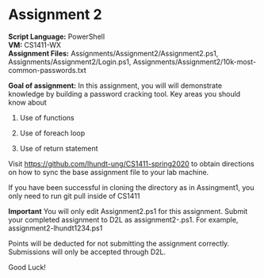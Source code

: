 # Assignment 2

**Script Language:** PowerShell </br>
**VM:** CS1411-WX</br>
**Assignment Files:** Assignments/Assignment2/Assignment2.ps1, Assignments/Assignment2/Login.ps1, Assignments/Assignment2/10k-most-common-passwords.txt </br>

**Goal of assignment:** In this assignment, you will will demonstrate knowledge by building a password cracking tool. Key areas you should know about

1. Use of functions

2. Use of foreach loop

3. Use of return statement

Visit https://github.com/lhundt-ung/CS1411-spring2020  to obtain directions on how to sync the base assignment file to your lab machine.

If you have been successful in cloning the directory as in Assingment1, you only need to run git pull inside of CS1411

**Important** You will only edit Assignment2.ps1 for this assignment. Submit your completed assignment to D2L as assignment2-<username>.ps1. For example, assignment2-lhundt1234.ps1

Points will be deducted for not submitting the assignment correctly. Submissions will only be accepted through D2L. 

Good Luck!
